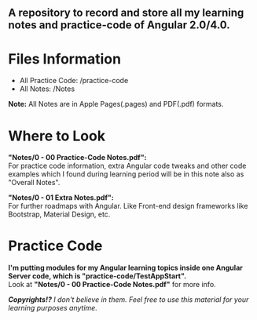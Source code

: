 ## A repository to record and store all my learning notes and practice-code of Angular 2.0/4.0.
# Files Information
* All Practice Code: /practice-code
* All Notes: /Notes

**Note:** 
All Notes are in Apple Pages(.pages) and PDF(.pdf) formats.

# Where to Look
**"Notes/0 - 00 Practice-Code Notes.pdf":**  
For practice code information, extra Angular code tweaks and other code examples which I found during learning period will be in this note also as "Overall Notes".

**"Notes/0 - 01 Extra Notes.pdf":**  
For further roadmaps with Angular.
Like Front-end design frameworks like Bootstrap, Material Design, etc.

# Practice Code 
**I'm putting modules for my Angular learning topics inside one Angular Server code, which is "practice-code/TestAppStart".**  
Look at **"Notes/0 - 00 Practice-Code Notes.pdf"** for more info.  
  
***Copyrights!?*** 
*I don't believe in them. Feel free to use this material for your learning purposes anytime.*